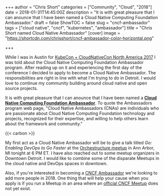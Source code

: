 +++
author = "Chris Short"
categories = ["Community", "Cloud", "2018"]
date = 2018-01-31T14:45:00Z
description = "It is with great pleasure that I can anounce that I have been named a Cloud Native Computing Foundation Ambassador."
draft = false
ShowTOC = false
slug = "cncf-ambassador"
tags = ["cloud native", "cncf", "kubernetes", "ambassador"]
title = "Chris Short named Cloud Native Ambassador"
[cover]
image = "https://shortcdn.com/chrisshort/cncf-ambassador-color-horizontal.png"

+++

While I was in Austin for [KubeCon + CloudNativeCon North America 2017](http://events17.linuxfoundation.org/events/kubecon-and-cloudnativecon-north-america) I was told about the Cloud Native Computing Foundation Ambassador program. After reading up on it and experiencing the first day of the conference I decided to apply to become a Cloud Native Ambassador. The responsibilities are right in line with what I'm trying to do in Detroit. I would love to continue my community building around cloud native and open source projects.


It is with great pleasure that I can anounce that I have been named a **[Cloud Native Computing Foundation Ambassador](https://www.cncf.io/people/ambassadors/)**. To quote the Ambassadors program web page, "Cloud Native Ambassadors (CNAs) are individuals who are passionate about Cloud Native Computing Foundation technology and projects, recognized for their expertise, and willing to help others learn about the framework and community."

{{< carbon >}}

My first act as a Cloud Native Ambassador will be to give a talk titled *Go: Enabling DevOps to Go Faster* at the [Orchestructure meetup](https://www.meetup.com/orchestructure/) in Ann Arbor, MI tonight at 6 PM ET. I have also reached out to some meetup organizers in Downtown Detroit. I would like to combine some of the disparate Meetups in the cloud native and DevOps spaces in downtown.

Also, if you're interested in becoming a [CNCF Ambassador](https://www.cncf.io/people/ambassadors/) we're looking to add more people in 2018. One thing that will help your cause when you apply is if you run a Meetup in an area where an [official CNCF Meetup](https://www.meetup.com/pro/cncf/) does not yet exist.
